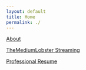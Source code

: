 ```yaml
---
layout: default
title: Home
permalink: ./
---
```


[About](about)

[TheMediumLobster Streaming](about/themediumlobster)

[Professional Resume](about/resume)
